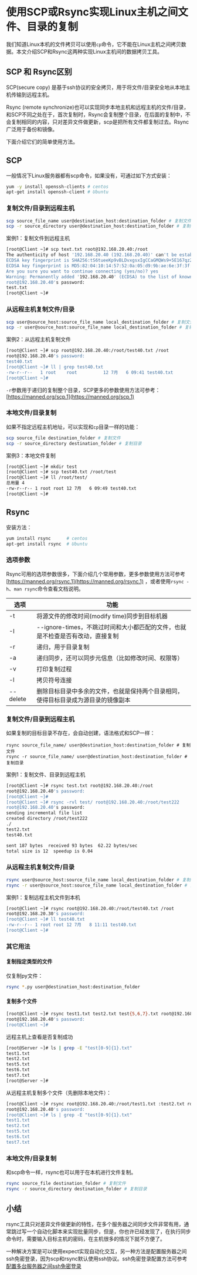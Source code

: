 # 使用SCP或Rsync实现Linux主机之间文件、目录的复制
我们知道Linux本机的文件拷贝可以使用`cp`命令，它不能在Linux主机之间拷贝数据。本文介绍SCP和Rsync这两种实现Linux主机间的数据拷贝工具。

<!--more-->


## SCP 和 Rsync区别

SCP(secure copy) 是基于ssh协议的安全拷贝，用于将文件/目录安全地从本地主机传输到远程主机。

Rsync (remote synchronize)也可以实现同步本地主机和远程主机的文件/目录，和SCP不同之处在于，首次复制时，Rsync会复制整个目录，在后面的复制中，不会复制相同的内容，只对差异文件做更新，scp是把所有文件都复制过去。Rsync广泛用于备份和镜像。

下面介绍它们的简单使用方法。

## SCP
一般情况下Linux服务器都有scp命令，如果没有，可通过如下方式安装：
```sh
yum -y install openssh-clients # centos
apt-get install openssh-client # Ubuntu
```

### 复制文件/目录到远程主机

```sh
scp source_file_name user@destination_host:destination_folder # 复制文件
scp -r source_directory user@destination_host:destination_folder # 复制目录
```
案例1：复制文件到远程主机
```sh
[root@Client ~]# scp text.txt root@192.168.20.40:/root
The authenticity of host '192.168.20.40 (192.168.20.40)' can't be established.
ECDSA key fingerprint is SHA256:tS6tueeKp9vBLDvxgsxIgCCaGMQWs9+5E167qz2ZB9c.
ECDSA key fingerprint is MD5:82:04:10:14:57:52:0a:05:d9:9b:ae:6e:3f:3f:68:98.
Are you sure you want to continue connecting (yes/no)? yes
Warning: Permanently added '192.168.20.40' (ECDSA) to the list of known hosts.
root@192.168.20.40's password: 
test.txt                                                                                                                     100%   12     6.0KB/s   00:00    
[root@Client ~]# 
```

### 从远程主机复制文件/目录
```sh
scp user@source_host:source_file_name local_destination_folder # 复制文件
scp -r user@source_host:source_file_name local_destination_folder # 复制目录
```

案例2：从远程主机复制文件
```sh
[root@Client ~]# scp root@192.168.20.40:/root/test40.txt /root
root@192.168.20.40's password: 
test40.txt                                                                                                                   100%   12     4.2KB/s   00:00    
[root@Client ~]# ll | grep test40.txt
-rw-r--r--   1 root    root          12 7月   6 09:41 test40.txt
[root@Client ~]# 
```


`-r`参数用于递归的复制整个目录，SCP更多的参数使用方法可参考：[https://manned.org/scp.1](https://manned.org/scp.1)

### 本地文件/目录复制
如果不指定远程主机地址，可以实现和`cp`目录一样的功能：
```sh
scp source_file destination_folder # 复制文件
scp -r source_directory destination_folder # 复制目录
```
案例3：本地文件复制
```sh
[root@Client ~]# mkdir test
[root@Client ~]# scp test40.txt /root/test
[root@Client ~]# ll /root/test/
总用量 4
-rw-r--r-- 1 root root 12 7月   6 09:49 test40.txt
[root@Client ~]# 
```


## Rsync


安装方法：
```sh
yum install rsync      # centos
apt-get install rsync  # Ubuntu
```

### 选项参数
Rsync可用的选项参数很多，下面介绍几个常用参数，更多参数使用方法可参考[https://manned.org/rsync.1](https://manned.org/rsync.1) ，或者使用`rsync -h`、`man rsync`命令查看文档说明。

| 选项 | 功能         |
| ---- | ------------ |
| -t   | 将源文件的修改时间(modify time)同步到目标机器  |
| -I | --ignore-times，不跳过时间和大小都匹配的文件，也就是不检查是否有改动，直接复制 |
| -r   | 递归，用于目录复制  |
| -a   | 递归同步，还可以同步元信息（比如修改时间、权限等）  |
| -v   | 打印复制过程 |
| -l   | 拷贝符号连接 |
| --delete | 删除目标目录中多余的文件，也就是保持两个目录相同，使得目标目录成为源目录的镜像副本 |

### 复制文件/目录到远程主机
如果复制的目标目录不存在，会自动创建，语法格式和SCP一样：
```
rsync source_file_name/ user@destination_host:destination_folder # 复制文件
rsync -r source_file_name/ user@destination_host:destination_folder # 复制目录
```

案例1：复制文件、目录到远程主机
```sh
[root@Client ~]# rsync test.txt root@192.168.20.40:/root
root@192.168.20.40's password: 
[root@Client ~]# 
[root@Client ~]# rsync -rvl test/ root@192.168.20.40:/root/test222
root@192.168.20.40's password: 
sending incremental file list
created directory /root/test222
./
test2.txt
test40.txt

sent 187 bytes  received 93 bytes  62.22 bytes/sec
total size is 12  speedup is 0.04
```

### 从远程主机复制文件/目录
```sh
rsync user@source_host:source_file_name local_destination_folder # 复制文件
rsync -r user@source_host:source_file_name local_destination_folder # 复制目录
```

案例1：复制远程主机文件到本机
```sh
[root@Client ~]# rsync root@192.168.20.40:/root/test40.txt /root
root@192.168.20.30's password: 
[root@Client ~]# ll test40.txt
-rw-r--r-- 1 root root 12 7月   8 11:11 test40.txt
[root@Client ~]# 
```



### 其它用法
#### 复制指定类型的文件
仅复制py文件：
```sh
rsync *.py user@destination_host:destination_folder
```
#### 复制多个文件
```sh
[root@Client ~]# rsync test1.txt test2.txt test{5,6,7}.txt root@192.168.20.40:/root
root@192.168.20.40's password: 
[root@Client ~]# 
```
远程主机上查看是否复制成功
```sh
[root@Server ~]# ls | grep -E "test[0-9]{1}.txt"
test1.txt
test2.txt
test5.txt
test6.txt
test7.txt
[root@Server ~]# 
```


从远程主机复制多个文件（先删除本地文件）：
```sh
[root@Client ~]# rsync root@192.168.20.40:/root/test1.txt :test2.txt root@192.168.20.40:test{5,6,7}.txt /root
root@192.168.20.40's password: 
[root@Client ~]# ls | grep -E "test[0-9]{1}.txt"
test1.txt
test2.txt
test5.txt
test6.txt
test7.txt
```

### 本地文件/目录复制
和scp命令一样，rsync也可以用于在本机进行文件复制。
```sh
rsync source_file destination_folder # 复制文件
rsync -r source_directory destination_folder # 复制目录
```

## 小结
rsync工具只对差异文件做更新的特性，在多个服务器之间同步文件非常有用，通常跳过写一个自动化脚本来实现批量同步，但是，你也许已经发现了，在执行同步命令时，需要输入目标主机的密码，在主机很多的情况下就不方便了。

一种解决方案是可以使用expect实现自动化交互，另一种方法是配置服务器之间ssh免密登录，因为scp和rsync默认使用ssh协议。ssh免密登录配置方法可参考[配置多台服务器之间ssh免密登录](https://blog.csdn.net/u010698107/article/details/119079821)





